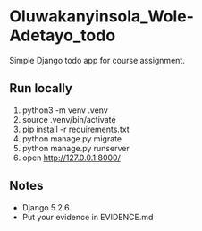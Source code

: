 # Oluwakanyinsola_Wole-Adetayo_todo

Simple Django todo app for course assignment.

## Run locally
1. python3 -m venv .venv
2. source .venv/bin/activate
3. pip install -r requirements.txt
4. python manage.py migrate
5. python manage.py runserver
6. open http://127.0.0.1:8000/

## Notes
- Django 5.2.6
- Put your evidence in EVIDENCE.md